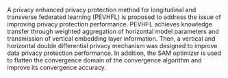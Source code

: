 A privacy enhanced privacy protection method for longitudinal and transverse federated learning (PEVHFL) is proposed to address the issue of improving privacy protection performance. PEVHFL achieves knowledge transfer through weighted aggregation of horizontal model parameters and transmission of vertical embedding layer information. Then, a vertical and horizontal double differential privacy mechanism was designed to improve data privacy protection performance. In addition, the SAM optimizer is used to flatten the convergence domain of the convergence algorithm and improve its convergence accuracy.
